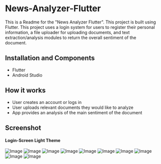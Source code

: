 # News-Analyzer-Flutter

This is a Readme for the "News Analyzer Flutter".  This project is built using Flutter. This project uses a login system for users to register their personal information, a file uploader for uploading documents, and text extraction/analysis modules to return the overall sentiment of the document.  

## Installation and Components
- Flutter
- Android Studio


## How it works
- User creates an account or logs in
- User uploads relevant documents they would like to analyze
- App provides an analysis of the main sentiment of the document

## Screenshot
#### Login-Screen Light Theme
![Image](./ScreenShots/1-Login(light).jpg)
![Image](./ScreenShots/2-Login(dark).jpg)
![Image](./ScreenShots/3-Sign-Up(light).jpg)
![Image](./ScreenShots/4-Sign-Up(dark).jpg)
![Image](./ScreenShots/5-Drawer(light).jpg)
![Image](./ScreenShots/6-Drawer(dark).jpg)
![Image](./ScreenShots/7-Home(light).jpg)
![Image](./ScreenShots/8-Home(dark).jpg)
![Image](./ScreenShots/9-Setting(light).jpg)
![Image](./ScreenShots/10-Settig(dark).jpg)
